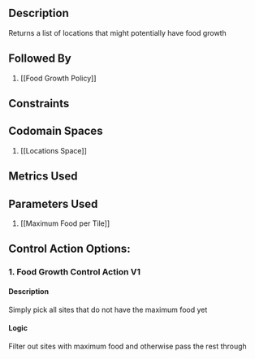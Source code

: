 ## Description

Returns a list of locations that might potentially have food growth
## Followed By
1. [[Food Growth Policy]]

## Constraints
## Codomain Spaces
1. [[Locations Space]]

## Metrics Used

## Parameters Used
1. [[Maximum Food per Tile]]

## Control Action Options:
### 1. Food Growth Control Action V1
#### Description
Simply pick all sites that do not have the maximum food yet
#### Logic
Filter out sites with maximum food and otherwise pass the rest through

